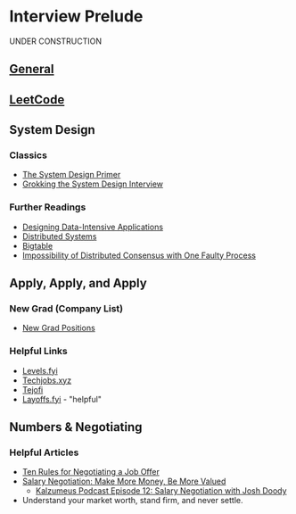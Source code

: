 # Interview Prelude
UNDER CONSTRUCTION

## [General](./General/GENERAL.md)

## [LeetCode](./LeetCode/)

## System Design
### Classics
* [The System Design Primer](https://github.com/donnemartin/system-design-primer)
* [Grokking the System Design Interview](https://www.educative.io/courses/grokking-the-system-design-interview)
### Further Readings
* [Designing Data-Intensive Applications](https://www.oreilly.com/library/view/designing-data-intensive-applications/9781491903063)
* [Distributed Systems](http://book.mixu.net/distsys/single-page.html)
* [Bigtable](https://static.googleusercontent.com/media/research.google.com/en//archive/bigtable-osdi06.pdf)
* [Impossibility of Distributed Consensus with One Faulty Process](https://groups.csail.mit.edu/tds/papers/Lynch/jacm85.pdf)

## Apply, Apply, and Apply
### New Grad (Company List)
* [New Grad Positions](https://github.com/SimplifyJobs/New-Grad-Positions)

### Helpful Links
* [Levels.fyi](https://www.levels.fyi)
* [Techjobs.xyz](https://techjobs.xyz/)
* [Tejofi](https://tejofi.com/)
* [Layoffs.fyi](https://layoffs.fyi/) - "helpful"

## Numbers & Negotiating
### Helpful Articles
* [Ten Rules for Negotiating a Job Offer](https://haseebq.com/my-ten-rules-for-negotiating-a-job-offer)
* [Salary Negotiation: Make More Money, Be More Valued](https://www.kalzumeus.com/2012/01/23/salary-negotiation)
  * [Kalzumeus Podcast Episode 12: Salary Negotiation with Josh Doody](https://www.kalzumeus.com/2016/06/03/kalzumeus-podcast-episode-12-salary-negotiation-with-josh-doody)
* Understand your market worth, stand firm, and never settle.